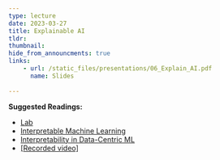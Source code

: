 ```yaml
---
type: lecture
date: 2023-03-27
title: Explainable AI
tldr: 
thumbnail: 
hide_from_announcments: true
links: 
    - url: /static_files/presentations/06_Explain_AI.pdf
      name: Slides
      
---
```

**Suggested Readings:**
- [Lab](https://github.com/phonchi/nsysu-math608-2022/blob/master/static_files/presentations/06_XAI.ipynb)
- [Interpretable Machine Learning](https://christophm.github.io/interpretable-ml-book/)
- [Interpretability in Data-Centric ML](https://dcai.csail.mit.edu/lectures/interpretable-features/)
- [[Recorded video]](https://youtube.com/playlist?list=PLHNZtBNWQ-85xpmYC9CNFHoJSCEyin6rS)
